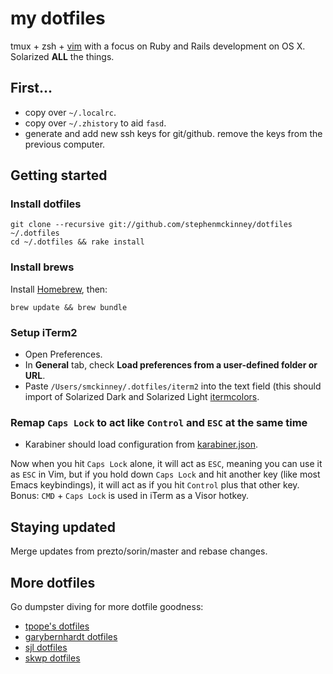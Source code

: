 # my dotfiles

tmux + zsh + [vim](https://github.com/stephenmckinney/vimfiles) with a focus
on Ruby and Rails development on OS X. Solarized **ALL** the things.

## First...

* copy over `~/.localrc`.
* copy over `~/.zhistory` to aid `fasd`.
* generate and add new ssh keys for git/github. remove the keys from the
  previous computer.

## Getting started

### Install dotfiles

```shell
git clone --recursive git://github.com/stephenmckinney/dotfiles ~/.dotfiles
cd ~/.dotfiles && rake install
```

### Install brews

Install [Homebrew](http://mxcl.github.com/homebrew/), then:

```shell
brew update && brew bundle
```

### Setup iTerm2

* Open Preferences.
* In **General** tab, check **Load preferences from a user-defined folder or URL**.
* Paste `/Users/smckinney/.dotfiles/iterm2` into the text field (this should import
  of Solarized Dark and Solarized Light
  [itermcolors](https://iterm2colorschemes.com).

### Remap `Caps Lock` to act like `Control` and `ESC` at the same time

* Karabiner should load configuration from [karabiner.json](config/karabiner/karabiner.json).

Now when you hit `Caps Lock` alone, it will act as `ESC`, meaning you can
use it as `ESC` in Vim, but if you hold down `Caps Lock` and hit another
key (like most Emacs keybindings), it will act as if you hit `Control`
plus that other key. Bonus: `CMD` + `Caps Lock` is used in iTerm as a
Visor hotkey.

## Staying updated

Merge updates from prezto/sorin/master and rebase changes.

## More dotfiles

Go dumpster diving for more dotfile goodness:

* [tpope's dotfiles](https://github.com/tpope/tpope)
* [garybernhardt dotfiles](https://github.com/garybernhardt/dotfiles)
* [sjl dotfiles](https://github.com/sjl/dotfiles)
* [skwp dotfiles](https://github.com/skwp/dotfiles)
